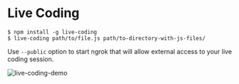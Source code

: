 # Live Coding

```
$ npm install -g live-coding
$ live-coding path/to/file.js path/to-directory-with-js-files/
```

Use `--public` option to start ngrok that will allow external
access to your live coding session.

![live-coding-demo](https://cloud.githubusercontent.com/assets/192222/14116118/132de8fc-f593-11e5-8b97-dc5ea2f81e77.gif)
